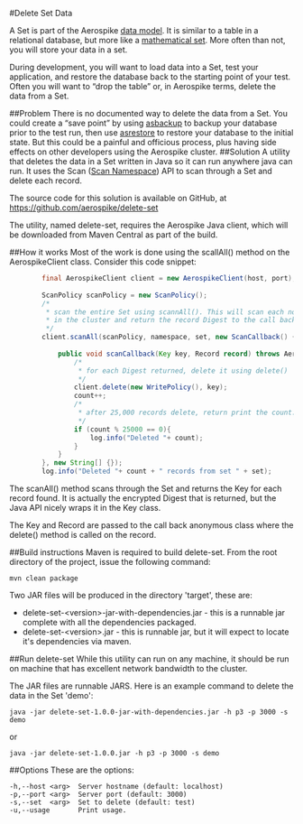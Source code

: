 #Delete Set Data

A Set is part of the Aerospike [data model](https://docs.aerospike.com/display/V3/Data+Model). It is similar to a table in a relational database, but more like a [mathematical set](http://en.wikipedia.org/wiki/Set_(mathematics)). More often than not, you will store your data in a set.

During development, you will want to load data into a Set, test your application, and restore the database back to the starting point of your test. Often you will want to “drop the table” or, in Aerospike terms, delete the data from a Set.

##Problem
There is no documented way to delete the data from a Set. You could create a “save point” by using [asbackup](https://docs.aerospike.com/pages/viewpage.action?pageId=3807608) to backup your database prior to the test run, then use [asrestore](https://docs.aerospike.com/pages/viewpage.action?pageId=3807609) to restore your database to the initial state. But this could be a painful and officious process, plus having side effects on other developers using the Aerospike cluster.
##Solution
A utility that deletes the data in a Set written in Java so it can run anywhere java can run. It uses the Scan ([Scan Namespace](https://docs.aerospike.com/display/V3/Key-Value+Store)) API to scan through a Set and delete each record.

The source code for this solution is available on GitHub, at 
https://github.com/aerospike/delete-set 

The utility, named delete-set, requires the Aerospike Java client, which will be downloaded from Maven Central as part of the build.

##How it works
Most of the work is done using the scallAll() method on the AerospikeClient class. Consider this code snippet:
```java
		final AerospikeClient client = new AerospikeClient(host, port);
		
		ScanPolicy scanPolicy = new ScanPolicy();
		/*
		 * scan the entire Set using scannAll(). This will scan each node 
		 * in the cluster and return the record Digest to the call back object
		 */
		client.scanAll(scanPolicy, namespace, set, new ScanCallback() {
			
			public void scanCallback(Key key, Record record) throws AerospikeException {
				/*
				 * for each Digest returned, delete it using delete()
				 */
				client.delete(new WritePolicy(), key);
				count++;
				/*
				 * after 25,000 records delete, return print the count.
				 */
				if (count % 25000 == 0){
					log.info("Deleted "+ count);
				}
			}
		}, new String[] {});
		log.info("Deleted "+ count + " records from set " + set);
```
The scanAll() method scans through the Set and returns the Key for each record found. 
It is actually the encrypted Digest that is returned, but the Java API nicely wraps it in the Key class.

The Key and Record are passed to the call back anonymous class where the delete() method is called on the record.

##Build instructions
Maven is required to build delete-set. From the root directory of the project, issue the following command:
```
mvn clean package
```	
Two JAR files will be produced in the directory 'target', these are:
* delete-set-\<version\>-jar-with-dependencies.jar - this is a runnable jar complete with all the dependencies packaged.
* delete-set-\<version\>.jar - this is runnable jar, but it will expect to locate it's dependencies via maven.

##Run delete-set
While this utility can run on any machine, it should be run on machine that has excellent network bandwidth to the cluster.

The JAR files are runnable JARS. Here is an example command to delete the data in the Set 'demo':
```
java -jar delete-set-1.0.0-jar-with-dependencies.jar -h p3 -p 3000 -s demo
```
or
```
java -jar delete-set-1.0.0.jar -h p3 -p 3000 -s demo
```
##Options
These are the options:
```
-h,--host <arg>  Server hostname (default: localhost)
-p,--port <arg>  Server port (default: 3000)
-s,--set  <arg>  Set to delete (default: test)
-u,--usage       Print usage.
```


